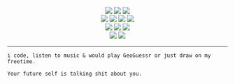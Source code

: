 
<p align="center">
  <img src="https://img.shields.io/badge/-JavaScript-black?style=flat-square&logo=javascript" />
  <img src="https://img.shields.io/badge/-php-black?style=flat-square&logo=php&logoColor=e34f26" />
  <img src="https://img.shields.io/badge/-Python-black?style=flat-square&logo=python&logoColor=1572b6" /> <br>
  <img src="https://img.shields.io/badge/-xampp-black?style=flat-square&logo=Xampp" />  
  <img src="https://img.shields.io/badge/-Vim-black?style=flat-square&logo=Vim" />  
  <img src="https://img.shields.io/badge/-PowerShell-black?style=flat-square&logo=Powershell" />  
  <img src="https://img.shields.io/badge/-Node.js-black?style=flat-square&logo=Node.js" /> <br>
  <img src="https://img.shields.io/badge/-Sublime-black?style=flat-square&logo=sublime-text" /> 
  <img src="https://img.shields.io/badge/-Termius-black?style=flat-square&logo=termius-ssh-client" /> 
  <img src="https://img.shields.io/badge/-Git-black?style=flat-square&logo=git" /> <br>
  <img src="https://img.shields.io/badge/-GitHub-black?style=flat-square&logo=github" /> 
  <img src="https://img.shields.io/badge/-npm-black?style=flat-square&logo=npm" /> 
</p>

___


```
i code, listen to music & would play GeoGuessr or just draw on my freetime. 

Your future self is talking shit about you.
```

<!-- <hr> 
<p align="center">
  <img src="https://github.com/fxmiko/fxmiko/blob/master/assets/coding-hoodie.gif" alt="GIF is being loaded">
</p>

<hr>  -->



<!-- ## <img height="40" src="https://raw.githubusercontent.com/extgfx/extgfx/master/assets/kyubey.gif"/>  Connect With Me! 

<img align="right" height="40" src="https://raw.githubusercontent.com/fxmiko/fxmiko/master/assets/RecklessDrearyGyrfalcon.gif"/>

[![](https://img.shields.io/badge/Linktree-1de9b6?flat-square&logo=LinkTree&logoColor=white&color=gray)](https://linktr.ee/tenjinmiko)
  
[![](https://img.shields.io/badge/Ethereum-3C3C3D?style=flat-circle&logo=Ethereum&logoColor=white&color=gray)](https://github.com/fxmiko/fxmiko/blob/master/crypto.txt)  -->
